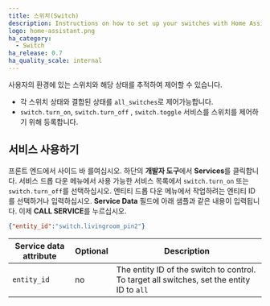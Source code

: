 ```yaml
---
title: 스위치(Switch)
description: Instructions on how to set up your switches with Home Assistant.
logo: home-assistant.png
ha_category:
  - Switch
ha_release: 0.7
ha_quality_scale: internal
---
```


사용자의 환경에 있는 스위치와 해당 상태를 추적하여 제어할 수 있습니다.

- 각 스위치 상태와 결합된 상태를 `all_switches`로 제어가능합니다.  
- `switch.turn_on`, `switch.turn_off` , `switch.toggle` 서비스를 스위치를 제어하기 위해 등록합니다. 

## 서비스 사용하기

프론트 엔드에서 사이드 바 를여십시오. 하단의 **개발자 도구**에서 **Services**를 클릭합니다. 서비스 드롭 다운 메뉴에서 사용 가능한 서비스 목록에서 `switch.turn_on` 또는 `switch.turn_off`를 선택하십시오. 엔티티 드롭 다운 메뉴에서 작업하려는 엔티티 ID를 선택하거나 입력하십시오. **Service Data** 필드에 아래 샘플과 같은 내용이 입력됩니다. 이제 **CALL SERVICE**를 누르십시오.

```json
{"entity_id":"switch.livingroom_pin2"}
```

| Service data attribute | Optional | Description |
| ---------------------- | -------- | ----------- |
| `entity_id`            |      no  | The entity ID of the switch to control. To target all switches, set the entity ID to `all`|
